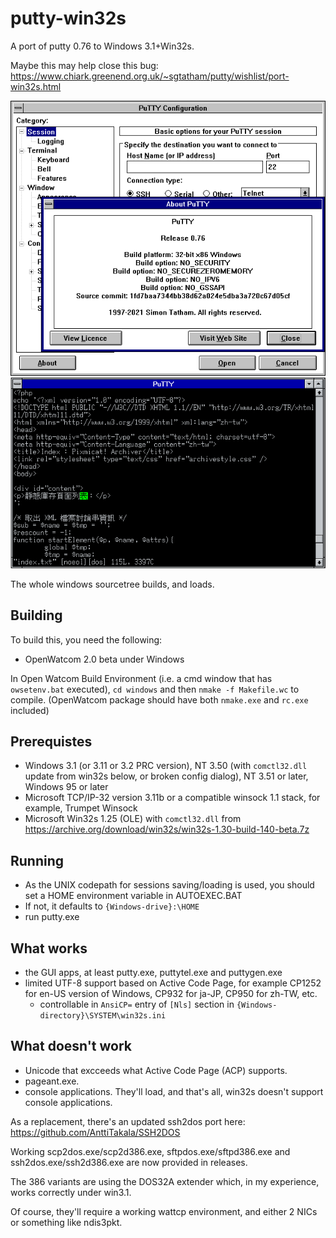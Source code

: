 # putty-win32s
A port of putty 0.76 to Windows 3.1+Win32s.

Maybe this may help close this bug:
https://www.chiark.greenend.org.uk/~sgtatham/putty/wishlist/port-win32s.html

![putty-win32s](/assets/putty-about.png)
![putty-utf8](/assets/putty-utf8.png)

The whole windows sourcetree builds, and loads.

## Building
To build this, you need the following:
* OpenWatcom 2.0 beta under Windows

In Open Watcom Build Environment (i.e. a cmd window that has `owsetenv.bat` executed), `cd windows` and then `nmake -f Makefile.wc` to compile. (OpenWatcom package should have both `nmake.exe` and `rc.exe` included)

## Prerequistes
* Windows 3.1 (or 3.11 or 3.2 PRC version), NT 3.50 (with `comctl32.dll` update from win32s below, or broken config dialog), NT 3.51 or later, Windows 95 or later
* Microsoft TCP/IP-32 version 3.11b or a compatible winsock 1.1 stack, for example, Trumpet Winsock
* Microsoft Win32s 1.25 (OLE) with `comctl32.dll` from  https://archive.org/download/win32s/win32s-1.30-build-140-beta.7z

## Running
* As the UNIX codepath for sessions saving/loading is used, you should set a HOME environment variable in AUTOEXEC.BAT
* If not, it defaults to `{Windows-drive}:\HOME`
* run putty.exe

## What works
* the GUI apps, at least putty.exe, puttytel.exe and puttygen.exe
* limited UTF-8 support based on Active Code Page, for example CP1252 for en-US version of Windows, CP932 for ja-JP, CP950 for zh-TW, etc.
  * controllable in `AnsiCP=` entry of `[Nls]` section in `{Windows-directory}\SYSTEM\win32s.ini`

## What doesn't work
* Unicode that excceeds what Active Code Page (ACP) supports.
* pageant.exe.
* console applications.
  They'll load, and that's all, win32s doesn't support console applications.

As a replacement, there's an updated ssh2dos port here: https://github.com/AnttiTakala/SSH2DOS

Working scp2dos.exe/scp2d386.exe, sftpdos.exe/sftpd386.exe and ssh2dos.exe/ssh2d386.exe are now provided in releases.

The 386 variants are using the DOS32A extender which, in my experience, works correctly under win3.1.

Of course, they'll require a working wattcp environment, and either 2 NICs or something like ndis3pkt.
